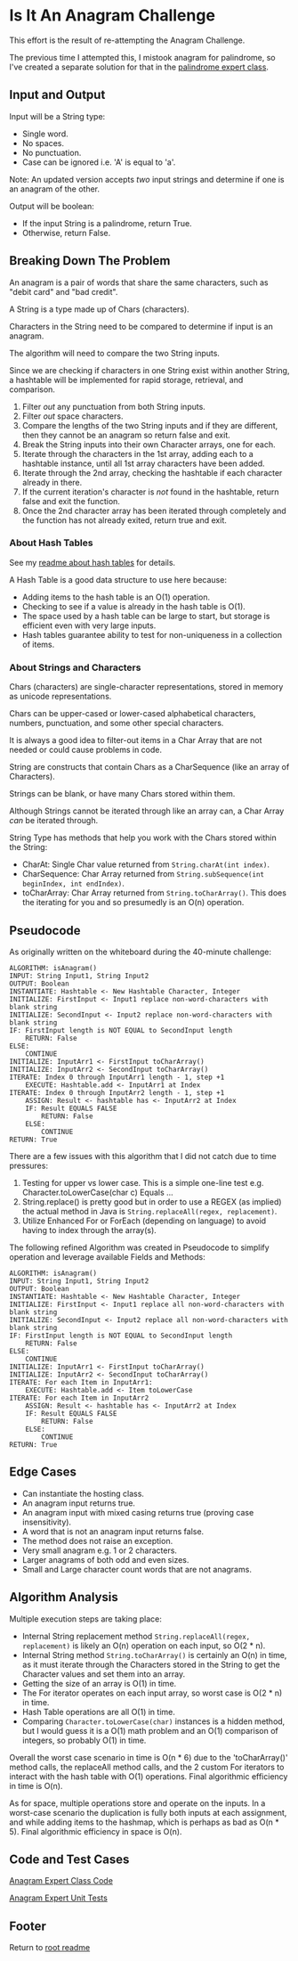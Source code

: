 # Is It An Anagram Challenge

This effort is the result of re-attempting the Anagram Challenge.

The previous time I attempted this, I mistook anagram for palindrome, so I've created a separate solution for that in the [palindrome expert class](../lib/src/main/java/myJava/code/challenges/PalindromeExpert.java).

## Input and Output

Input will be a String type:

- Single word.
- No spaces.
- No punctuation.
- Case can be ignored i.e. 'A' is equal to 'a'.

Note: An updated version accepts *two* input strings and determine if one is an anagram of the other.

Output will be boolean:

- If the input String is a palindrome, return True.
- Otherwise, return False.

## Breaking Down The Problem

An anagram is a pair of words that share the same characters, such as "debit card" and "bad credit".

A String is a type made up of Chars (characters).

Characters in the String need to be compared to determine if input is an anagram.

The algorithm will need to compare the two String inputs.

Since we are checking if characters in one String exist within another String, a hashtable will be implemented for rapid storage, retrieval, and comparison.

1. Filter *out* any punctuation from both String inputs.
2. Filter *out* space characters.
3. Compare the lengths of the two String inputs and if they are different, then they cannot be an anagram so return false and exit.
4. Break the String inputs into their own Character arrays, one for each.
5. Iterate through the characters in the 1st array, adding each to a hashtable instance, until all 1st array characters have been added.
6. Iterate through the 2nd array, checking the hashtable if each character already in there.
7. If the current iteration's character is *not* found in the hashtable, return false and exit the function.
8. Once the 2nd character array has been iterated through completely and the function has not already exited, return true and exit.

### About Hash Tables

See my [readme about hash tables](./readme-hashtable.md) for details.

A Hash Table is a good data structure to use here because:

- Adding items to the hash table is an O(1) operation.
- Checking to see if a value is already in the hash table is O(1).
- The space used by a hash table can be large to start, but storage is efficient even with very large inputs.
- Hash tables guarantee ability to test for non-uniqueness in a collection of items.

### About Strings and Characters

Chars (characters) are single-character representations, stored in memory as unicode representations.

Chars can be upper-cased or lower-cased alphabetical characters, numbers, punctuation, and some other special characters.

It is always a good idea to filter-out items in a Char Array that are not needed or could cause problems in code.

String are constructs that contain Chars as a CharSequence (like an array of Characters).

Strings can be blank, or have many Chars stored within them.

Although Strings cannot be iterated through like an array can, a Char Array *can* be iterated through.

String Type has methods that help you work with the Chars stored within the String:

- CharAt: Single Char value returned from `String.charAt(int index)`.
- CharSequence: Char Array returned from `String.subSequence(int beginIndex, int endIndex)`.
- toCharArray: Char Array returned from `String.toCharArray()`. This does the iterating for you and so presumedly is an O(n) operation.

## Pseudocode

As originally written on the whiteboard during the 40-minute challenge:

```text
ALGORITHM: isAnagram()
INPUT: String Input1, String Input2
OUTPUT: Boolean
INSTANTIATE: Hashtable <- New Hashtable Character, Integer
INITIALIZE: FirstInput <- Input1 replace non-word-characters with blank string
INITIALIZE: SecondInput <- Input2 replace non-word-characters with blank string
IF: FirstInput length is NOT EQUAL to SecondInput length
    RETURN: False
ELSE:
    CONTINUE
INITIALIZE: InputArr1 <- FirstInput toCharArray()
INITIALIZE: InputArr2 <- SecondInput toCharArray()
ITERATE: Index 0 through InputArr1 length - 1, step +1
    EXECUTE: Hashtable.add <- InputArr1 at Index
ITERATE: Index 0 through InputArr2 length - 1, step +1
    ASSIGN: Result <- hashtable has <- InputArr2 at Index
    IF: Result EQUALS FALSE
        RETURN: False
    ELSE:
        CONTINUE
RETURN: True
```

There are a few issues with this algorithm that I did not catch due to time pressures:

1. Testing for upper vs lower case. This is a simple one-line test e.g. Character.toLowerCase(char c) Equals ...
2. String.replace() is pretty good but in order to use a REGEX (as implied) the actual method in Java is `String.replaceAll(regex, replacement)`.
3. Utilize Enhanced For or ForEach (depending on language) to avoid having to index through the array(s).

The following refined Algorithm was created in Pseudocode to simplify operation and leverage available Fields and Methods:

```text
ALGORITHM: isAnagram()
INPUT: String Input1, String Input2
OUTPUT: Boolean
INSTANTIATE: Hashtable <- New Hashtable Character, Integer
INITIALIZE: FirstInput <- Input1 replace all non-word-characters with blank string
INITIALIZE: SecondInput <- Input2 replace all non-word-characters with blank string
IF: FirstInput length is NOT EQUAL to SecondInput length
    RETURN: False
ELSE:
    CONTINUE
INITIALIZE: InputArr1 <- FirstInput toCharArray()
INITIALIZE: InputArr2 <- SecondInput toCharArray()
ITERATE: For each Item in InputArr1:
    EXECUTE: Hashtable.add <- Item toLowerCase
ITERATE: For each Item in InputArr2
    ASSIGN: Result <- hashtable has <- InputArr2 at Index
    IF: Result EQUALS FALSE
        RETURN: False
    ELSE:
        CONTINUE
RETURN: True
```

## Edge Cases

- Can instantiate the hosting class.
- An anagram input returns true.
- An anagram input with mixed casing returns true (proving case insensitivity).
- A word that is not an anagram input returns false.
- The method does not raise an exception.
- Very small anagram e.g. 1 or 2 characters.
- Larger anagrams of both odd and even sizes.
- Small and Large character count words that are not anagrams.

## Algorithm Analysis

Multiple execution steps are taking place:

- Internal String replacement method `String.replaceAll(regex, replacement)` is likely an O(n) operation on each input, so O(2 * n).
- Internal String method `String.toCharArray()` is certainly an O(n) in time, as it must iterate through the Characters stored in the String to get the Character values and set them into an array.
- Getting the size of an array is O(1) in time.
- The For iterator operates on each input array, so worst case is O(2 * n) in time.
- Hash Table operations are all O(1) in time.
- Comparing `Character.toLowerCase(char)` instances is a hidden method, but I would guess it is a O(1) math problem and an O(1) comparison of integers, so probably O(1) in time.

Overall the worst case scenario in time is O(n * 6) due to the 'toCharArray()' method calls, the replaceAll method calls, and the 2 custom For iterators to interact with the hash table with O(1) operations. Final algorithmic efficiency in time is O(n).

As for space, multiple operations store and operate on the inputs. In a worst-case scenario the duplication is fully both inputs at each assignment, and while adding items to the hashmap, which is perhaps as bad as O(n * 5). Final algorithmic efficiency in space is O(n).

## Code and Test Cases

[Anagram Expert Class Code](../lib/src/main/java/myJava/code/challenges/AnagramExpert.java)

[Anagram Expert Unit Tests](../lib/src/test/java/myJava/code/challenges/TestIsAnagram.java)


## Footer

Return to [root readme](../README.md)
